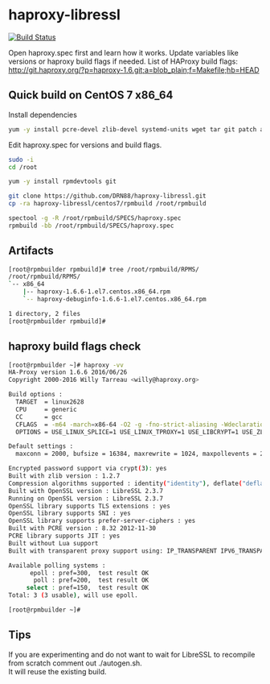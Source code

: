 # haproxy-libressl

[![Build Status](https://drone.io/github.com/DRN88/haproxy-libressl/status.png)](https://drone.io/github.com/DRN88/haproxy-libressl/latest)  

Open haproxy.spec first and learn how it works. Update variables like versions or haproxy build flags if needed.
List of HAProxy build flags:  
http://git.haproxy.org/?p=haproxy-1.6.git;a=blob_plain;f=Makefile;hb=HEAD

## Quick build on CentOS 7 x86_64
Install dependencies
```bash
yum -y install pcre-devel zlib-devel systemd-units wget tar git patch autoconf make automake libtool gcc-c++
```
Edit haproxy.spec for versions and build flags.  
```bash
sudo -i
cd /root

yum -y install rpmdevtools git

git clone https://github.com/DRN88/haproxy-libressl.git
cp -ra haproxy-libressl/centos7/rpmbuild /root/rpmbuild

spectool -g -R /root/rpmbuild/SPECS/haproxy.spec
rpmbuild -bb /root/rpmbuild/SPECS/haproxy.spec

```

## Artifacts
```bash
[root@rpmbuilder rpmbuild]# tree /root/rpmbuild/RPMS/
/root/rpmbuild/RPMS/
`-- x86_64
    |-- haproxy-1.6.6-1.el7.centos.x86_64.rpm
    `-- haproxy-debuginfo-1.6.6-1.el7.centos.x86_64.rpm

1 directory, 2 files
[root@rpmbuilder rpmbuild]#

```

## haproxy build flags check
```bash
[root@rpmbuilder ~]# haproxy -vv
HA-Proxy version 1.6.6 2016/06/26
Copyright 2000-2016 Willy Tarreau <willy@haproxy.org>

Build options :
  TARGET  = linux2628
  CPU     = generic
  CC      = gcc
  CFLAGS  = -m64 -march=x86-64 -O2 -g -fno-strict-aliasing -Wdeclaration-after-statement
  OPTIONS = USE_LINUX_SPLICE=1 USE_LINUX_TPROXY=1 USE_LIBCRYPT=1 USE_ZLIB=1 USE_REGPARM=1 USE_OPENSSL=1 USE_PCRE=1 USE_PCRE_JIT=1

Default settings :
  maxconn = 2000, bufsize = 16384, maxrewrite = 1024, maxpollevents = 200

Encrypted password support via crypt(3): yes
Built with zlib version : 1.2.7
Compression algorithms supported : identity("identity"), deflate("deflate"), raw-deflate("deflate"), gzip("gzip")
Built with OpenSSL version : LibreSSL 2.3.7
Running on OpenSSL version : LibreSSL 2.3.7
OpenSSL library supports TLS extensions : yes
OpenSSL library supports SNI : yes
OpenSSL library supports prefer-server-ciphers : yes
Built with PCRE version : 8.32 2012-11-30
PCRE library supports JIT : yes
Built without Lua support
Built with transparent proxy support using: IP_TRANSPARENT IPV6_TRANSPARENT IP_FREEBIND

Available polling systems :
      epoll : pref=300,  test result OK
       poll : pref=200,  test result OK
     select : pref=150,  test result OK
Total: 3 (3 usable), will use epoll.

[root@rpmbuilder ~]#
```

## Tips
If you are experimenting and do not want to wait for LibreSSL to recompile from scratch comment out ./autogen.sh.  
It will reuse the existing build.
